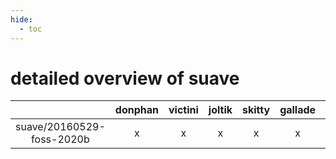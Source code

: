 ```yaml
---
hide:
  - toc
---
```


detailed overview of suave
==========================

| |donphan|victini|joltik|skitty|gallade|accelgor|swalot|doduo|
| :---: | :---: | :---: | :---: | :---: | :---: | :---: | :---: | :---: |
|suave/20160529-foss-2020b|x|x|x|x|x|-|x|x|
